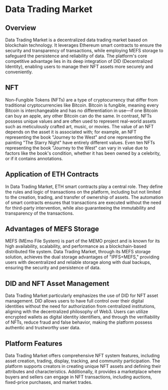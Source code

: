 # Data Trading Market

## Overview

Data Trading Market is a decentralized data trading market based on blockchain technology. It leverages Ethereum smart contracts to ensure the security and transparency of transactions, while employing MEFS storage to safeguard the persistence and reliability of data. The platform's core competitive advantage lies in its deep integration of DID (Decentralized Identity), enabling users to manage their NFT assets more securely and conveniently.

## NFT

Non-Fungible Tokens (NFTs) are a type of cryptocurrency that differ from traditional cryptocurrencies like Bitcoin. Bitcoin is fungible, meaning every Bitcoin is interchangeable and has no differentiation in use—if one Bitcoin can buy an apple, any other Bitcoin can do the same. In contrast, NFTs possess unique values and are often used to represent real-world assets such as meticulously crafted art, music, or movies. The value of an NFT depends on the asset it is associated with; for example, an NFT representing the book "Journey to the West" and one representing the painting "The Starry Night" have entirely different values. Even ten NFTs representing the book "Journey to the West" can vary in value due to factors like the book's condition, whether it has been owned by a celebrity, or if it contains annotations.

## Application of ETH Contracts

In Data Trading Market, ETH smart contracts play a central role. They define the rules and logic of transactions on the platform, including but not limited to the creation, trading, and transfer of ownership of assets. The automation of smart contracts ensures that transactions are executed without the need for third-party intervention, while also guaranteeing the immutability and transparency of the transactions.

## Advantages of MEFS Storage

MEFS (MEmo File System) is part of the MEMO project and is known for its high availability, scalability, and performance as a blockchain-based distributed file system. Data Trading Market, through its MEFS storage solution, achieves the dual storage advantages of "IPFS+MEFS," providing users with decentralized and reliable storage along with dual backups, ensuring the security and persistence of data.

## DID and NFT Asset Management

Data Trading Market particularly emphasizes the use of DID for NFT asset management. DID allows users to have full control over their digital identities without the need for authorization from centralized institutions, aligning with the decentralized philosophy of Web3. Users can utilize encrypted wallets as digital identity identifiers, and through the verifiability of NFTs, reduce fraud and false behavior, making the platform possess authentic and trustworthy user data.

## Platform Features

Data Trading Market offers comprehensive NFT system features, including asset creation, trading, display, tracking, and community participation. The platform supports creators in creating unique NFT assets and defining their attributes and characteristics. Additionally, it provides a marketplace where buyers and sellers can engage in NFT transactions, including auctions, fixed-price purchases, and market trades.